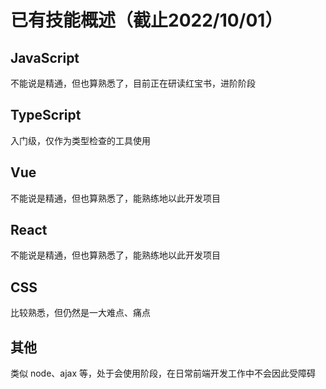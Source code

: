 # 已有技能概述（截止2022/10/01）
## JavaScript
不能说是精通，但也算熟悉了，目前正在研读红宝书，进阶阶段

## TypeScript
入门级，仅作为类型检查的工具使用

## Vue
不能说是精通，但也算熟悉了，能熟练地以此开发项目

## React
不能说是精通，但也算熟悉了，能熟练地以此开发项目

## CSS
比较熟悉，但仍然是一大难点、痛点

## 其他
类似 node、ajax 等，处于会使用阶段，在日常前端开发工作中不会因此受障碍